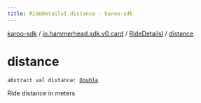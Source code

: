 ```yaml
---
title: RideDetailsI.distance - karoo-sdk
---
```


[karoo-sdk](../../index.html) / [io.hammerhead.sdk.v0.card](../index.html) / [RideDetailsI](index.html) / [distance](./distance.html)

# distance

`abstract val distance: `[`Double`](https://kotlinlang.org/api/latest/jvm/stdlib/kotlin/-double/index.html)

Ride distance in meters

